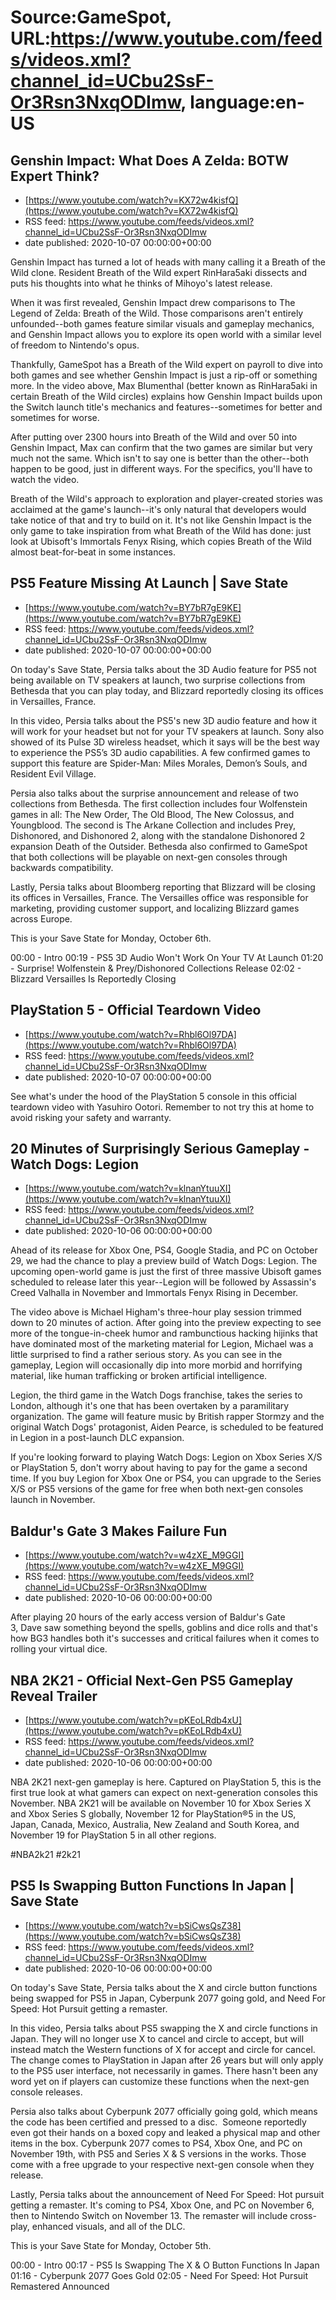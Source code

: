 # Source:GameSpot, URL:https://www.youtube.com/feeds/videos.xml?channel_id=UCbu2SsF-Or3Rsn3NxqODImw, language:en-US

## Genshin Impact: What Does A Zelda: BOTW Expert Think?
 - [https://www.youtube.com/watch?v=KX72w4kisfQ](https://www.youtube.com/watch?v=KX72w4kisfQ)
 - RSS feed: https://www.youtube.com/feeds/videos.xml?channel_id=UCbu2SsF-Or3Rsn3NxqODImw
 - date published: 2020-10-07 00:00:00+00:00

Genshin Impact has turned a lot of heads with many calling it a Breath of the Wild clone. Resident Breath of the Wild expert RinHara5aki dissects and puts his thoughts into what he thinks of Mihoyo's latest release.

When it was first revealed, Genshin Impact drew comparisons to The Legend of Zelda: Breath of the Wild. Those comparisons aren't entirely unfounded--both games feature similar visuals and gameplay mechanics, and Genshin Impact allows you to explore its open world with a similar level of freedom to Nintendo's opus.

Thankfully, GameSpot has a Breath of the Wild expert on payroll to dive into both games and see whether Genshin Impact is just a rip-off or something more. In the video above, Max Blumenthal (better known as RinHara5aki in certain Breath of the Wild circles) explains how Genshin Impact builds upon the Switch launch title's mechanics and features--sometimes for better and sometimes for worse. 

After putting over 2300 hours into Breath of the Wild and over 50 into Genshin Impact, Max can confirm that the two games are similar but very much not the same. Which isn't to say one is better than the other--both happen to be good, just in different ways. For the specifics, you'll have to watch the video.

Breath of the Wild's approach to exploration and player-created stories was acclaimed at the game's launch--it's only natural that developers would take notice of that and try to build on it. It's not like Genshin Impact is the only game to take inspiration from what Breath of the Wild has done: just look at Ubisoft's Immortals Fenyx Rising, which copies Breath of the Wild almost beat-for-beat in some instances.

## PS5 Feature Missing At Launch | Save State
 - [https://www.youtube.com/watch?v=BY7bR7gE9KE](https://www.youtube.com/watch?v=BY7bR7gE9KE)
 - RSS feed: https://www.youtube.com/feeds/videos.xml?channel_id=UCbu2SsF-Or3Rsn3NxqODImw
 - date published: 2020-10-07 00:00:00+00:00

On today's Save State, Persia talks about the 3D Audio feature for PS5 not being available on TV speakers at launch, two surprise collections from Bethesda that you can play today, and Blizzard reportedly closing its offices in Versailles, France. 

In this video, Persia talks about the PS5's new 3D audio feature and how it will work for your headset but not for your TV speakers at launch. Sony also showed of its Pulse 3D wireless headset, which it says will be the best way to experience the PS5’s 3D audio capabilities. A few confirmed games to support this feature are Spider-Man: Miles Morales, Demon’s Souls, and Resident Evil Village.

Persia also talks about the surprise announcement and release of two collections from Bethesda. The first collection includes four Wolfenstein games in all: The New Order, The Old Blood, The New Colossus, and Youngblood. The second is The Arkane Collection and includes Prey, Dishonored, and Dishonored 2, along with the standalone Dishonored 2 expansion Death of the Outsider. Bethesda also confirmed to GameSpot that both collections will be playable on next-gen consoles through backwards compatibility.

Lastly, Persia talks about Bloomberg reporting that Blizzard will be closing its offices in Versailles, France. The Versailles office was responsible for marketing, providing customer support, and localizing Blizzard games across Europe. 

This is your Save State for Monday, October 6th.

00:00 - Intro
00:19 - PS5 3D Audio Won't Work On Your TV At Launch
01:20 - Surprise! Wolfenstein & Prey/Dishonored Collections Release
02:02 - Blizzard Versailles Is Reportedly Closing

## PlayStation 5 - Official Teardown Video
 - [https://www.youtube.com/watch?v=Rhbl6Ol97DA](https://www.youtube.com/watch?v=Rhbl6Ol97DA)
 - RSS feed: https://www.youtube.com/feeds/videos.xml?channel_id=UCbu2SsF-Or3Rsn3NxqODImw
 - date published: 2020-10-07 00:00:00+00:00

See what's under the hood of the PlayStation 5 console in this official teardown video with Yasuhiro Ootori. Remember to not try this at home to avoid risking your safety and warranty.

## 20 Minutes of Surprisingly Serious Gameplay - Watch Dogs: Legion
 - [https://www.youtube.com/watch?v=klnanYtuuXI](https://www.youtube.com/watch?v=klnanYtuuXI)
 - RSS feed: https://www.youtube.com/feeds/videos.xml?channel_id=UCbu2SsF-Or3Rsn3NxqODImw
 - date published: 2020-10-06 00:00:00+00:00

Ahead of its release for Xbox One, PS4, Google Stadia, and PC on October 29, we had the chance to play a preview build of Watch Dogs: Legion. The upcoming open-world game is just the first of three massive Ubisoft games scheduled to release later this year--Legion will be followed by Assassin's Creed Valhalla in November and Immortals Fenyx Rising in December.

The video above is Michael Higham's three-hour play session trimmed down to 20 minutes of action. After going into the preview expecting to see more of the tongue-in-cheek humor and rambunctious hacking hijinks that have dominated most of the marketing material for Legion, Michael was a little surprised to find a rather serious story. As you can see in the gameplay, Legion will occasionally dip into more morbid and horrifying material, like human trafficking or broken artificial intelligence.

Legion, the third game in the Watch Dogs franchise, takes the series to London, although it's one that has been overtaken by a paramilitary organization. The game will feature music by British rapper Stormzy and the original Watch Dogs' protagonist, Aiden Pearce, is scheduled to be featured in Legion in a post-launch DLC expansion.

If you're looking forward to playing Watch Dogs: Legion on Xbox Series X/S or PlayStation 5, don't worry about having to pay for the game a second time. If you buy Legion for Xbox One or PS4, you can upgrade to the Series X/S or PS5 versions of the game for free when both next-gen consoles launch in November.

## Baldur's Gate 3 Makes Failure Fun
 - [https://www.youtube.com/watch?v=w4zXE_M9GGI](https://www.youtube.com/watch?v=w4zXE_M9GGI)
 - RSS feed: https://www.youtube.com/feeds/videos.xml?channel_id=UCbu2SsF-Or3Rsn3NxqODImw
 - date published: 2020-10-06 00:00:00+00:00

After playing 20 hours of the early access version of Baldur's Gate 3, Dave saw something beyond the spells, goblins and dice rolls and that's how BG3 handles both it's successes and critical failures when it comes to rolling your virtual dice.

## NBA 2K21 - Official Next-Gen PS5 Gameplay Reveal Trailer
 - [https://www.youtube.com/watch?v=pKEoLRdb4xU](https://www.youtube.com/watch?v=pKEoLRdb4xU)
 - RSS feed: https://www.youtube.com/feeds/videos.xml?channel_id=UCbu2SsF-Or3Rsn3NxqODImw
 - date published: 2020-10-06 00:00:00+00:00

NBA 2K21 next-gen gameplay is here. Captured on PlayStation 5, this is the first true look at what gamers can expect on next-generation consoles this November. NBA 2K21 will be available on November 10 for Xbox Series X and Xbox Series S globally, November 12 for PlayStation®5 in the US, Japan, Canada, Mexico, Australia, New Zealand and South Korea, and November 19 for PlayStation 5 in all other regions.

#NBA2k21
#2k21

## PS5 Is Swapping Button Functions In Japan | Save State
 - [https://www.youtube.com/watch?v=bSiCwsQsZ38](https://www.youtube.com/watch?v=bSiCwsQsZ38)
 - RSS feed: https://www.youtube.com/feeds/videos.xml?channel_id=UCbu2SsF-Or3Rsn3NxqODImw
 - date published: 2020-10-06 00:00:00+00:00

On today's Save State, Persia talks about the X and circle button functions being swapped for PS5 in Japan, Cyberpunk 2077 going gold, and Need For Speed: Hot Pursuit getting a remaster.

In this video, Persia talks about PS5 swapping the X and circle functions in Japan. They will no longer use X to cancel and circle to accept, but will instead match the Western functions of X for accept and circle for cancel. The change comes to PlayStation in Japan after 26 years but will only apply to the PS5 user interface, not necessarily in games. There hasn't been any word yet on if players can customize these functions when the next-gen console releases. 

Persia also talks about Cyberpunk 2077 officially going gold, which means the code has been certified and pressed to a disc.  Someone reportedly even got their hands on a boxed copy and leaked a physical map and other items in the box. Cyberpunk 2077 comes to PS4, Xbox One, and PC on November 19th, with PS5 and Series X & S versions in the works. Those come with a free upgrade to your respective next-gen console when they release.

Lastly, Persia talks about the announcement of Need For Speed: Hot pursuit getting a remaster. It's coming to PS4, Xbox One, and PC on November 6, then to Nintendo Switch on November 13. The remaster will include cross-play, enhanced visuals, and all of the DLC.

This is your Save State for Monday, October 5th.

00:00 - Intro
00:17 - PS5 Is Swapping The X & O Button Functions In Japan
01:16 - Cyberpunk 2077 Goes Gold
02:05 - Need For Speed: Hot Pursuit Remastered Announced

